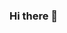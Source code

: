 ### Hi there 👋

<!--
**PremjitWork2020/PremjitWork2020** is a ✨ _special_ ✨ repository because its `README.md` (this file) appears on your GitHub profile.

Here are some ideas to get you started:

Programming Languages:
javascript java php

- 🔭 I’m currently working on ...
- 🌱 I’m currently learning ...
- 👯 I’m looking to collaborate on ...
- 🤔 I’m looking for help with ...
- 💬 Ask me about ...
- 📫 How to reach me: ...
- 😄 Pronouns: ...
- ⚡ Fun fact: ...
-->
